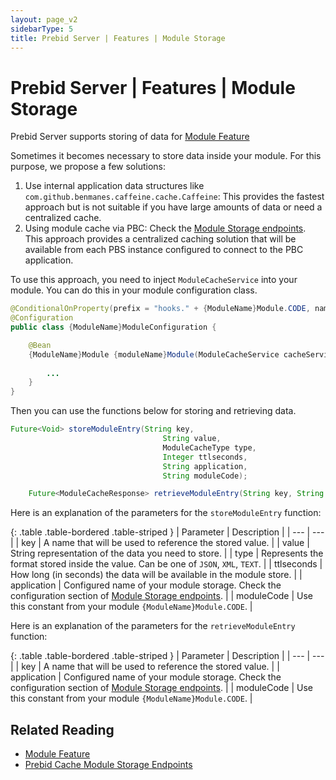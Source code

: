 ```yaml
---
layout: page_v2
sidebarType: 5
title: Prebid Server | Features | Module Storage
---
```


# Prebid Server | Features | Module Storage

Prebid Server supports storing of data for [Module Feature](/prebid-server/pbs-modules/#the-modules)

Sometimes it becomes necessary to store data inside your module. For this purpose, we propose a few solutions:

1.	Use internal application data structures like `com.github.benmanes.caffeine.cache.Caffeine`:
This provides the fastest approach but is not suitable if you have large amounts of data or need a centralized cache.
2.	Using module cache via PBC:
Check the [Module Storage endpoints](/prebid-server/endpoints/pbs-endpoints-pbc.html#module-storage). This approach provides a centralized caching solution that will be available from each PBS instance configured to connect to the PBC application.


To use this approach, you need to inject `ModuleCacheService` into your module. You can do this in your module configuration class.

```java
@ConditionalOnProperty(prefix = "hooks." + {ModuleName}Module.CODE, name = "enabled", havingValue = "true")
@Configuration
public class {ModuleName}ModuleConfiguration {

    @Bean
    {ModuleName}Module {moduleName}Module(ModuleCacheService cacheService) {
    
        ...
    }
}
```

Then you can use the functions below for storing and retrieving data.

```java
Future<Void> storeModuleEntry(String key,
                                  String value,
                                  ModuleCacheType type,
                                  Integer ttlseconds,
                                  String application,
                                  String moduleCode);

    Future<ModuleCacheResponse> retrieveModuleEntry(String key, String moduleCode, String application);
```
Here is an explanation of the parameters for the `storeModuleEntry` function:


{: .table .table-bordered .table-striped }
| Parameter | Description |
| --- | --- |
|	key | A name that will be used to reference the stored value. |
|	value | String representation of the data you need to store. |
|	type | Represents the format stored inside the value. Can be one of `JSON`, `XML`, `TEXT`. |
|	ttlseconds | How long (in seconds) the data will be available in the module store. |
|	application | Configured name of your module storage. Check the configuration section of [Module Storage endpoints](/prebid-server/endpoints/pbs-endpoints-pbc.html#configuration). |
|	moduleCode | Use this constant from your module `{ModuleName}Module.CODE`. |


Here is an explanation of the parameters for the `retrieveModuleEntry` function:

{: .table .table-bordered .table-striped }
| Parameter | Description |
| --- | --- |
|	key | A name that will be used to reference the stored value. |
|	application | Configured name of your module storage. Check the configuration section of [Module Storage endpoints](/prebid-server/endpoints/pbs-endpoints-pbc.html#configuration). |
|	moduleCode | Use this constant from your module `{ModuleName}Module.CODE`. |


## Related Reading

- [Module Feature](/prebid-server/pbs-modules/#the-modules)
- [Prebid Cache Module Storage Endpoints](/prebid-server/endpoints/pbs-endpoints-pbc.html#module-storage)
